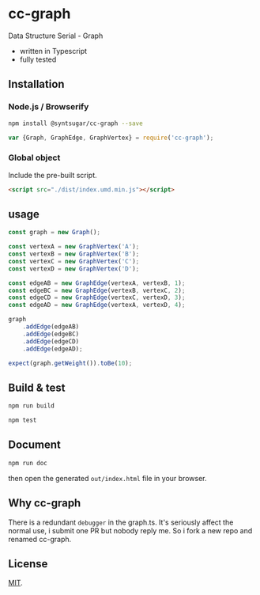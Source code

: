 # cc-graph
Data Structure Serial -  Graph

 - written in Typescript
 - fully tested


## Installation

### Node.js / Browserify

```bash
npm install @syntsugar/cc-graph --save
```

```javascript
var {Graph, GraphEdge, GraphVertex} = require('cc-graph');
```

### Global object

Include the pre-built script.

```html
<script src="./dist/index.umd.min.js"></script>

```

## usage

```js
const graph = new Graph();

const vertexA = new GraphVertex('A');
const vertexB = new GraphVertex('B');
const vertexC = new GraphVertex('C');
const vertexD = new GraphVertex('D');

const edgeAB = new GraphEdge(vertexA, vertexB, 1);
const edgeBC = new GraphEdge(vertexB, vertexC, 2);
const edgeCD = new GraphEdge(vertexC, vertexD, 3);
const edgeAD = new GraphEdge(vertexA, vertexD, 4);

graph
    .addEdge(edgeAB)
    .addEdge(edgeBC)
    .addEdge(edgeCD)
    .addEdge(edgeAD);

expect(graph.getWeight()).toBe(10);
```

## Build & test

```bash
npm run build
```

```bash
npm test
```

## Document

```bash
npm run doc
```

then open the generated `out/index.html` file in your browser.

## Why cc-graph
There is a redundant `debugger` in the graph.ts. It's seriously affect the normal use, i submit one PR but nobody reply me. So i fork a new repo and renamed cc-graph.


## License

[MIT](LICENSE).
